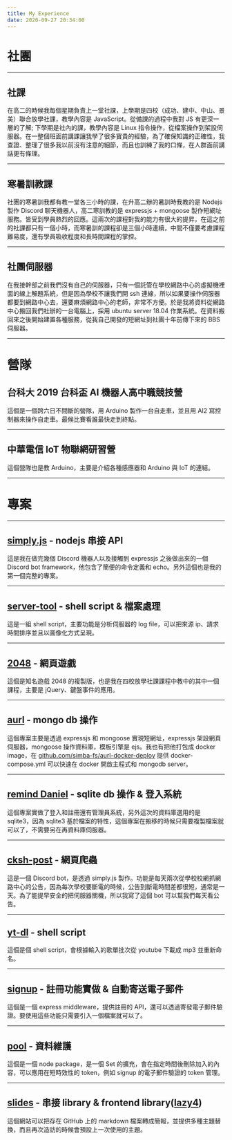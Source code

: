 ```yaml
---
title: My Experience
date: 2020-09-27 20:34:00
---
```


# 社團

----

## 社課
在高二的時候我每個星期負責上一堂社課，上學期是四校（成功、建中、中山、景美）聯合放學社課，教學內容是 JavaScript。從備課的過程中我對 JS 有更深一層的了解; 下學期是社內的課，教學內容是 Linux 指令操作，從檔案操作到架設伺服器。在一整個班面前講課讓我學了很多寶貴的經驗，為了確保知識的正確性，我查證、整理了很多我以前沒有注意的細節，而且也訓練了我的口條，在人群面前講話更有條理。

----

## 寒暑訓教課
社團的寒暑訓我都有教一堂各三小時的課，在升高二辦的暑訓時我教的是 Nodejs 製作 Discord 聊天機器人，高二寒訓教的是 expressjs + mongoose 製作短網址服務。皆受到學員熱烈的回應。這兩次的課程對我的能力有很大的提昇，在這之前的社課都只有一個小時，而寒暑訓的課程卻是三個小時連續，中間不僅要考慮課程難易度，還有學員吸收程度和長時間課程的掌控。

----

## 社團伺服器
在我接幹部之前我們沒有自己的伺服器，只有一個託管在學校網路中心的虛擬機裡面的線上解題系統，但是因為學校不讓我們開 ssh 連線，所以如果要操作伺服器都要到網路中心去，還要麻煩網路中心的老師，非常不方便。於是我將資料從網路中心搬回我們社辦的一台電腦上，採用 ubuntu server 18.04 作業系統。在資料搬回來之後開始建置各種服務，從我自己開發的短網址到社團十年前傳下來的 BBS 伺服器。

---

# 營隊
## 台科大 2019 台科盃 AI 機器人高中職競技營
這個是一個跨六日不間斷的營隊，用 Arduino 製作一台自走車，並且用 AI2 寫控制器來操作自走車。最候比賽看誰最快走到終點。

----

## 中華電信 IoT 物聯網研習營
這個營隊也是教 Arduino，主要是介紹各種感應器和 Arduino 與 IoT 的連結。

---

# 專案

----

## [simply.js](https://github.com/simply.js) - nodejs 串接 API
這是我在做完幾個 Discord 機器人以及接觸到 expressjs 之後做出來的一個 Discord bot framework，他包含了簡便的命令定義和 echo。另外這個也是我的第一個完整的專案。

----

## [server-tool](https://github.com/simba-fs/server-tool) - shell script & 檔案處理
這是一組 shell script，主要功能是分析伺服器的 log file，可以把來源 ip、請求時間排序並且以圖像化方式呈現。

----

## [2048](https://simba-fs.github.io/2048) - 網頁遊戲
這個是知名遊戲 2048 的複製版，也是我在四校放學社課課程中教中的其中一個課程，主要是 jQuery、鍵盤事件的應用。

----

## [aurl](https://github.com/simba-fs/aurl) - mongo db 操作
這個專案主要是透過 expressjs 和 mongoose 實現短網址，expressjs 架設網頁伺服器，mongoose 操作資料庫，模板引擎是 ejs。我也有把他打包成 docker image，在 [github.com/simba-fs/aurl-docker-deploy](https://github.com/simba-fs/aurl-docker-deploy) 提供 docker-compose.yml 可以快速在 docker 開啟主程式和 mongodb server。

----

## [remind Daniel](https://github.com/simba-fs/daniel) - sqlite db 操作 & 登入系統
這個專案實做了登入和註冊還有管理員系統，另外這次的資料庫選用的是 sqlite3，因為 sqlite3 基於檔案的特性，這個專案在搬移的時候只需要複製檔案就可以了，不需要另在再資料庫伺服器。

----

## [cksh-post](https://github.cim/simba-fs/cksh-post) - 網頁爬蟲
這是一個 Discord bot，是透過 simply.js 製作。功能是每天兩次從學校校網抓網路中心的公告，因為每次學校要斷電的時候，公告到斷電時間差都很短，通常是一天。為了能提早安全的把伺服器關機，所以我寫了這個 bot 可以幫我們每天看公告。

----

## [yt-dl](https://github.com/simba-fs/yt-dl-tool) - shell script
這個是個 shell script，會根據輸入的歌單批次從 youtube 下載成 mp3 並重新命名。

----

## [signup](https://github.com/simba-fs/signup) - 註冊功能實做 & 自動寄送電子郵件
這個是一個 express middleware，提供註冊的 API，還可以透過寄發電子郵件驗證。要使用這些功能只需要引入一個檔案就可以了。

----

## [pool](https://github.com/simba-fs/pool) - 資料維護
這個是一個 node package，是一個 Set 的擴充，會在指定時間後刪除加入的內容，可以應用在短時效性的 token，例如 signup 的電子郵件驗證的 token 管理。

----

## [slides](https://slides.simba-fs.dev) - 串接 library & frontend library([lazy4](https://lazy4.kule.tw/document/))
這個網站可以把存在 GitHub 上的 markdown 檔案轉成簡報，並提供多種主題替換，而且再次造訪的時候會預設上一次使用的主題。
